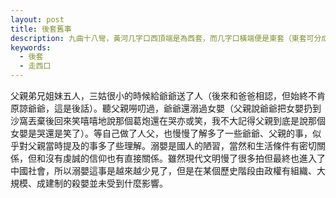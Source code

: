 ```yaml
---
layout: post
title: 後套舊事
description: 九曲十八彎，黃河几字口西頂端是為西套，而几字口橫端便是東套（東套可分成巴彥淖爾平原的後套與土默川平原的前套）。我的祖上大致在滿清中晚期由山西太谷陽邑地區逃荒到關外土默川討生活，再由我的太爺爺攜家帶口在民國初年沿河而上，最後定居到了後套地區。所以，我們是祖上山西人，而在後套已曆五代。
keywords:
  - 後套
  - 走西口
---
```


父親弟兄姐妹五人，三姑很小的時候給爺爺送了人（後來和爸爸相認，但始終不肯原諒爺爺，這是後話）。聽父親嘮叨過，爺爺還溺過女嬰（父親說爺爺把女嬰扔到沙窩丟棄後回來笑嘻嘻地說那個葛炮還在哭亦或笑，我不大記得父親到底是說那個女嬰是哭還是笑了）。等自己做了人父，也慢慢了解多了一些爺爺、父親的事，似乎對父親當時提及的事多了些理解。溺嬰是國人的陋習，當然和生活條件有密切關係，但和沒有虔誠的信仰也有直接關係。雖然現代文明慢了很多拍但最終也進入了中國社會，所以溺嬰這事是越來越少見了，但是在某個歷史階段由政權有組織、大規模、成建制的殺嬰並未受到什麼影響。
